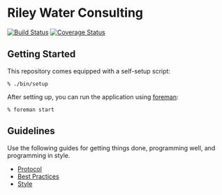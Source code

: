 Riley Water Consulting
===

[![Build Status](https://travis-ci.org/ash106/rwc.svg?branch=master)](https://travis-ci.org/ash106/rwc)
[![Coverage Status](https://img.shields.io/coveralls/ash106/rwc.svg)](https://coveralls.io/r/ash106/rwc?branch=master)

Getting Started
---------------

This repository comes equipped with a self-setup script:

    % ./bin/setup

After setting up, you can run the application using [foreman]:

    % foreman start

[foreman]: http://ddollar.github.io/foreman/

Guidelines
----------

Use the following guides for getting things done, programming well, and
programming in style.

* [Protocol](http://github.com/thoughtbot/guides/blob/master/protocol)
* [Best Practices](http://github.com/thoughtbot/guides/blob/master/best-practices)
* [Style](http://github.com/thoughtbot/guides/blob/master/style)
